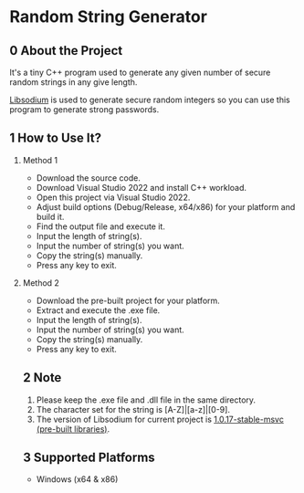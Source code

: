 # Random String Generator

## 0 About the Project

It's a tiny C++ program used to generate any given number of secure random strings in any give length.

[Libsodium](https://github.com/jedisct1/libsodium) is used to generate secure random integers so you can use this program to generate strong passwords.

## 1 How to Use It?

1. Method 1

   - Download the source code.
   - Download Visual Studio 2022 and install C++ workload.
   - Open this project via Visual Studio 2022.
   - Adjust build options (Debug/Release, x64/x86) for your platform and build it.
   - Find the output file and execute it.
   - Input the length of string(s).
   - Input the number of string(s) you want.
   - Copy the string(s) manually.
   - Press any key to exit.

2. Method 2

   - Download the pre-built project for your platform.
   - Extract and execute the .exe file.
   - Input the length of string(s).
   - Input the number of string(s) you want.
   - Copy the string(s) manually.
   - Press any key to exit.

   ## 2 Note

   1. Please keep the .exe file and .dll file in the same directory.
   2. The character set for the string is [A-Z]|[a-z]|[0-9].
   3. The version of Libsodium for current project is [1.0.17-stable-msvc (pre-built libraries)](https://download.libsodium.org/libsodium/releases/libsodium-1.0.17-stable-msvc.zip).
   
   ## 3 Supported Platforms
   
   - Windows (x64 & x86)